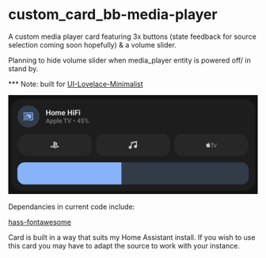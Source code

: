 # custom_card_bb-media-player
 A custom media player card featuring 3x buttons (state feedback for source selection coming soon hopefully) & a volume slider.
 
 Planning to hide volume slider when media_player entity is powered off/ in stand by.
 
 *** Note: built for [UI-Lovelace-Minimalist](https://github.com/UI-Lovelace-Minimalist/UI)

![Screenshot](preview.png)


Dependancies in current code include:

[hass-fontawesome](https://github.com/thomasloven/hass-fontawesome)

Card is built in a way that suits my Home Assistant install. If you wish to use this card you may have to adapt the source to work with your instance.
